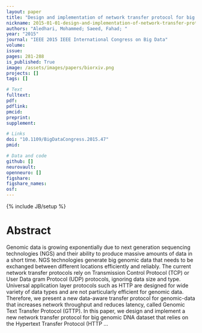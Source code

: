```yaml
---
layout: paper
title: "Design and implementation of network transfer protocol for big genomic data"
nickname: 2015-01-01-design-and-implementation-of-network-transfer-protocol-for-big-genomic-data
authors: "Aledhari, Mohammed; Saeed, Fahad; "
year: "2015"
journal: "IEEE 2015 IEEE International Congress on Big Data"
volume: 
issue:
pages: 281-288
is_published: True
image: /assets/images/papers/biorxiv.png
projects: []
tags: []

# Text
fulltext:
pdf:
pdflink:
pmcid:
preprint: 
supplement:

# Links
doi: "10.1109/BigDataCongress.2015.47"
pmid:

# Data and code
github: []
neurovault:
openneuro: []
figshare:
figshare_names:
osf:
---
```

{% include JB/setup %}

# Abstract

Genomic data is growing exponentially due to next generation sequencing technologies (NGS) and their ability to produce massive amounts of data in a short time. NGS technologies generate big genomic data that needs to be exchanged between different locations efficiently and reliably. The current network transfer protocols rely on Transmission Control Protocol (TCP) or User Data gram Protocol (UDP) protocols, ignoring data size and type. Universal application layer protocols such as HTTP are designed for wide variety of data types and are not particularly efficient for genomic data. Therefore, we present a new data-aware transfer protocol for genomic-data that increases network throughput and reduces latency, called Genomic Text Transfer Protocol (GTTP). In this paper, we design and implement a new network transfer protocol for big genomic DNA dataset that relies on the Hypertext Transfer Protocol (HTTP …
